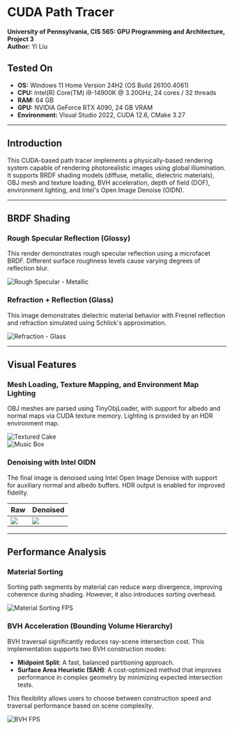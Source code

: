 # CUDA Path Tracer

**University of Pennsylvania, CIS 565: GPU Programming and Architecture, Project 3**  
**Author:** Yi Liu

## Tested On
- **OS:** Windows 11 Home Version 24H2 (OS Build 26100.4061)  
- **CPU:** Intel(R) Core(TM) i9-14900K @ 3.20GHz, 24 cores / 32 threads  
- **RAM:** 64 GB  
- **GPU:** NVIDIA GeForce RTX 4090, 24 GB VRAM  
- **Environment:** Visual Studio 2022, CUDA 12.6, CMake 3.27

---

## Introduction

This CUDA-based path tracer implements a physically-based rendering system capable of rendering photorealistic images using global illumination. It supports BRDF shading models (diffuse, metallic, dielectric materials), OBJ mesh and texture loading, BVH acceleration, depth of field (DOF), environment lighting, and Intel's Open Image Denoise (OIDN).

---

## BRDF Shading

### Rough Specular Reflection (Glossy)

This render demonstrates rough specular reflection using a microfacet BRDF. Different surface roughness levels cause varying degrees of reflection blur.

![Rough Specular - Metallic](img/cornell_metallic.png)

### Refraction + Reflection (Glass)

This image demonstrates dielectric material behavior with Fresnel reflection and refraction simulated using Schlick's approximation.

![Refraction - Glass](img/cornell_dielectric.png)

---

## Visual Features

### Mesh Loading, Texture Mapping, and Environment Map Lighting

OBJ meshes are parsed using TinyObjLoader, with support for albedo and normal maps via CUDA texture memory. Lighting is provided by an HDR environment map.

![Textured Cake](img/cake.png)  
![Music Box](img/music_box.png)

### Denoising with Intel OIDN

The final image is denoised using Intel Open Image Denoise with support for auxiliary normal and albedo buffers. HDR output is enabled for improved fidelity.

| Raw | Denoised |
|-----|----------|
| ![](img/cornell_bunny_noise.png) | ![](img/cornell_bunny.png) |

---

## Performance Analysis

### Material Sorting

Sorting path segments by material can reduce warp divergence, improving coherence during shading. However, it also introduces sorting overhead.

![Material Sorting FPS](img/material_sorting_analysis.png)

### BVH Acceleration (Bounding Volume Hierarchy)

BVH traversal significantly reduces ray-scene intersection cost. This implementation supports two BVH construction modes:
- **Midpoint Split**: A fast, balanced partitioning approach.
- **Surface Area Heuristic (SAH)**: A cost-optimized method that improves performance in complex geometry by minimizing expected intersection tests.

This flexibility allows users to choose between construction speed and traversal performance based on scene complexity.

![BVH FPS](img/bvh_analysis.png)

